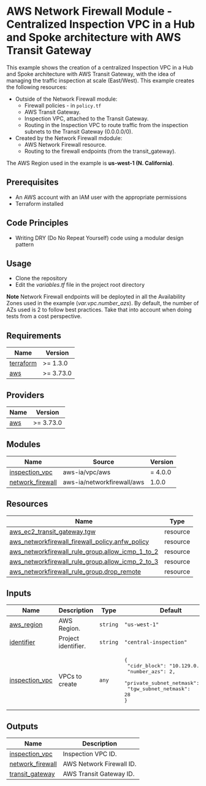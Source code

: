 <!-- BEGIN_TF_DOCS -->
# AWS Network Firewall Module - Centralized Inspection VPC in a Hub and Spoke architecture with AWS Transit Gateway

This example shows the creation of a centralized Inspection VPC in a Hub and Spoke architecture with AWS Transit Gateway, with the idea of managing the traffic inspection at scale (East/West). This example creates the following resources:

* Outside of the Network Firewall module:
  * Firewall policies - in `policy.tf`
  * AWS Transit Gateway.
  * Inspection VPC, attached to the Transit Gateway.
  * Routing in the Inspection VPC to route traffic from the inspection subnets to the Transit Gateway (0.0.0.0/0).
* Created by the Network Firewall mdodule:
  * AWS Network Firewall resource.
  * Routing to the firewall endpoints (from the transit\_gateway).

The AWS Region used in the example is **us-west-1 (N. California)**.

## Prerequisites

* An AWS account with an IAM user with the appropriate permissions
* Terraform installed

## Code Principles

* Writing DRY (Do No Repeat Yourself) code using a modular design pattern

## Usage

* Clone the repository
* Edit the *variables.tf* file in the project root directory

**Note** Network Firewall endpoints will be deployted in all the Availability Zones used in the example (*var.vpc.number\_azs*). By default, the number of AZs used is 2 to follow best practices. Take that into account when doing tests from a cost perspective.

## Requirements

| Name | Version |
|------|---------|
| <a name="requirement_terraform"></a> [terraform](#requirement\_terraform) | >= 1.3.0 |
| <a name="requirement_aws"></a> [aws](#requirement\_aws) | >= 3.73.0 |

## Providers

| Name | Version |
|------|---------|
| <a name="provider_aws"></a> [aws](#provider\_aws) | >= 3.73.0 |

## Modules

| Name | Source | Version |
|------|--------|---------|
| <a name="module_inspection_vpc"></a> [inspection\_vpc](#module\_inspection\_vpc) | aws-ia/vpc/aws | = 4.0.0 |
| <a name="module_network_firewall"></a> [network\_firewall](#module\_network\_firewall) | aws-ia/networkfirewall/aws | 1.0.0 |

## Resources

| Name | Type |
|------|------|
| [aws_ec2_transit_gateway.tgw](https://registry.terraform.io/providers/hashicorp/aws/latest/docs/resources/ec2_transit_gateway) | resource |
| [aws_networkfirewall_firewall_policy.anfw_policy](https://registry.terraform.io/providers/hashicorp/aws/latest/docs/resources/networkfirewall_firewall_policy) | resource |
| [aws_networkfirewall_rule_group.allow_icmp_1_to_2](https://registry.terraform.io/providers/hashicorp/aws/latest/docs/resources/networkfirewall_rule_group) | resource |
| [aws_networkfirewall_rule_group.allow_icmp_2_to_3](https://registry.terraform.io/providers/hashicorp/aws/latest/docs/resources/networkfirewall_rule_group) | resource |
| [aws_networkfirewall_rule_group.drop_remote](https://registry.terraform.io/providers/hashicorp/aws/latest/docs/resources/networkfirewall_rule_group) | resource |

## Inputs

| Name | Description | Type | Default | Required |
|------|-------------|------|---------|:--------:|
| <a name="input_aws_region"></a> [aws\_region](#input\_aws\_region) | AWS Region. | `string` | `"us-west-1"` | no |
| <a name="input_identifier"></a> [identifier](#input\_identifier) | Project identifier. | `string` | `"central-inspection"` | no |
| <a name="input_inspection_vpc"></a> [inspection\_vpc](#input\_inspection\_vpc) | VPCs to create | `any` | <pre>{<br>  "cidr_block": "10.129.0.0/16",<br>  "number_azs": 2,<br>  "private_subnet_netmask": 28,<br>  "tgw_subnet_netmask": 28<br>}</pre> | no |

## Outputs

| Name | Description |
|------|-------------|
| <a name="output_inspection_vpc"></a> [inspection\_vpc](#output\_inspection\_vpc) | Inspection VPC ID. |
| <a name="output_network_firewall"></a> [network\_firewall](#output\_network\_firewall) | AWS Network Firewall ID. |
| <a name="output_transit_gateway"></a> [transit\_gateway](#output\_transit\_gateway) | AWS Transit Gateway ID. |
<!-- END_TF_DOCS -->